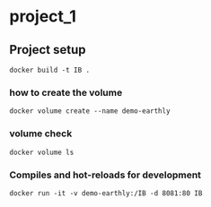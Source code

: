 # project_1

## Project setup
```
docker build -t IB .
```
### how to create the volume
```
docker volume create --name demo-earthly
```
### volume check
```
docker volume ls
```
### Compiles and hot-reloads for development
```
docker run -it -v demo-earthly:/IB -d 8081:80 IB

```
